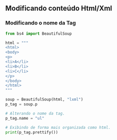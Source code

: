 ## Modificando conteúdo Html/Xml

### Modificando o nome da Tag

```py
from bs4 import BeautifulSoup

html = """
<html>
<body>
<p>
<li>A</li>
<li>B</li>
<li>C</li>
</p>
</body>
</html>
"""

soup = BeautifulSoup(html, "lxml")
p_tag = soup.p

# Alterando o nome da tag.
p_tag.name = "ul"

# Exibindo de forma mais organizada como html.
print(p_tag.prettify())

```